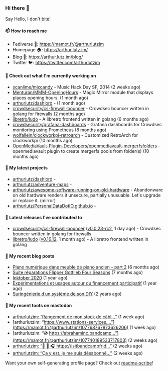 ### Hi there 👋

Say Hello, I don't bite!

#### 📫 How to reach me

- Fediverse 🐘: https://mamot.fr/@arthurlutzim
- Homepage 🏠: https://arthur.lutz.im/
- Blog 📰: https://arthur.lutz.im/blog/
- Twitter 🐦: https://twitter.com/arthurlutzim

#### 👷 Check out what I'm currently working on

- [scanlime/mixcandy](https://github.com/scanlime/mixcandy) - Music Hack Day SF, 2014 (2 weeks ago)
- [Menturan/MMM-OpeningHours](https://github.com/Menturan/MMM-OpeningHours) - Magic Mirror module that displays places opening hours. (1 month ago)
- [arthurlutz/dashlord](https://github.com/arthurlutz/dashlord) -  (1 month ago)
- [crowdsecurity/cs-firewall-bouncer](https://github.com/crowdsecurity/cs-firewall-bouncer) - Crowdsec bouncer written in golang for firewalls (2 months ago)
- [libretro/ludo](https://github.com/libretro/ludo) - A libretro frontend written in golang (6 months ago)
- [crowdsecurity/grafana-dashboards](https://github.com/crowdsecurity/grafana-dashboards) - Grafana dashboards for Crowdsec monitoring using Prometheus (8 months ago)
- [wolfallein/clockworkpi-retroarch](https://github.com/wolfallein/clockworkpi-retroarch) - Customized RetroArch for clockworkpi (10 months ago)
- [OpenMediaVault-Plugin-Developers/openmediavault-mergerfsfolders](https://github.com/OpenMediaVault-Plugin-Developers/openmediavault-mergerfsfolders) - openmediavault plugin to create mergerfs pools from folder(s) (10 months ago)

#### 🌱 My latest projects

- [arthurlutz/dashlord](https://github.com/arthurlutz/dashlord) - 
- [arthurlutz/adventure-maps](https://github.com/arthurlutz/adventure-maps) - 
- [arthurlutz/awesome-software-running-on-old-hardware](https://github.com/arthurlutz/awesome-software-running-on-old-hardware) - Abandonware on old hardware renders it unsecure, partially unusuable. Let&#39;s upgrade or replace it. (mirror)
- [arthurlutz/PersonalDataDotIO.github.io](https://github.com/arthurlutz/PersonalDataDotIO.github.io) - 

#### 🔭 Latest releases I've contributed to

- [crowdsecurity/cs-firewall-bouncer](https://github.com/crowdsecurity/cs-firewall-bouncer) ([v0.0.23-rc2](https://github.com/crowdsecurity/cs-firewall-bouncer/releases/tag/v0.0.23-rc2), 1 day ago) - Crowdsec bouncer written in golang for firewalls
- [libretro/ludo](https://github.com/libretro/ludo) ([v0.16.12](https://github.com/libretro/ludo/releases/tag/v0.16.12), 1 month ago) - A libretro frontend written in golang

#### 📜 My recent blog posts

- [Piano numérique dans meuble de piano ancien – part 2](https://arthur.lutz.im/blog/2021/08/16/piano-numerique-dans-meuble-de-piano-ancien-part-2/) (6 months ago)
- [Suite réparations Flipper Gottlieb Four Seasons](https://arthur.lutz.im/blog/2021/07/19/suite-reparations-flipper-gottlieb-four-seasons/) (7 months ago)
- [Inktober 2020](https://arthur.lutz.im/blog/2020/11/09/inktober-2020/) (1 year ago)
- [Expérimentations et usages autour du financement participatif](https://arthur.lutz.im/blog/2020/09/21/experimentations-et-usages-autour-du-financement-participatif/) (1 year ago)
- [Suringénierie d’un système de son DIY](https://arthur.lutz.im/blog/2020/06/01/suringenierie-dun-systeme-de-son-diy/) (2 years ago)

#### 🐘 My recent toots on mastodon

- [arthurlutzim: “Rangement de mon stock de câbl…”](https://mamot.fr/@arthurlutzim/107780319223082621) (1 week ago)
- [arthurlutzim: “https://www.stations-services.…”](https://mamot.fr/@arthurlutzim/107768767873626206) (1 week ago)
- [arthurlutzim: “💿  https://abrahaminc.bandcamp…”](https://mamot.fr/@arthurlutzim/107740189533717803) (2 weeks ago)
- [arthurlutzim: “🎼 🎵 🎧 https://isitbandcampfrid…”](https://mamot.fr/@arthurlutzim/107740177254067994) (2 weeks ago)
- [arthurlutzim: “Ça y est, je me suis désabonné…”](https://mamot.fr/@arthurlutzim/107733862129714811) (2 weeks ago)

Want your own self-generating profile page? Check out [readme-scribe](https://github.com/muesli/readme-scribe)!
